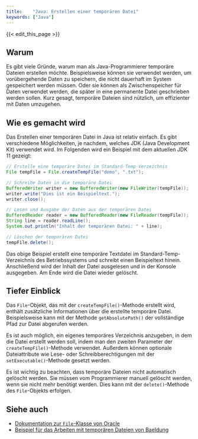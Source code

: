 ```yaml
---
title:    "Java: Erstellen einer temporären Datei"
keywords: ["Java"]
---
```


{{< edit_this_page >}}

## Warum

Es gibt viele Gründe, warum man als Java-Programmierer temporäre Dateien erstellen möchte. Beispielsweise können sie verwendet werden, um vorübergehende Daten zu speichern, die nicht dauerhaft im System gespeichert werden müssen. Oder sie können als Zwischenspeicher für Daten verwendet werden, die später in eine permanente Datei geschrieben werden sollen. Kurz gesagt, temporäre Dateien sind nützlich, um effizienter mit Daten umzugehen.

## Wie es gemacht wird

Das Erstellen einer temporären Datei in Java ist relativ einfach. Es gibt verschiedene Möglichkeiten, je nachdem, welches JDK (Java Development Kit) verwendet wird. Im Folgenden wird ein Beispiel mit dem aktuellen JDK 11 gezeigt:

```Java
// Erstelle eine temporäre Datei im Standard-Temp-Verzeichnis
File tempFile = File.createTempFile("demo", ".txt");

// Schreibe Daten in die temporäre Datei
BufferedWriter writer = new BufferedWriter(new FileWriter(tempFile));
writer.write("Dies ist ein Beispieltext.");
writer.close();

// Lesen und Ausgabe der Daten aus der temporären Datei
BufferedReader reader = new BufferedReader(new FileReader(tempFile));
String line = reader.readLine();
System.out.println("Inhalt der temporären Datei: " + line);

// Löschen der temporären Datei
tempFile.delete();
```

Das obige Beispiel erstellt eine temporäre Textdatei im Standard-Temp-Verzeichnis des Betriebssystems und schreibt einen Beispieltext hinein. Anschließend wird der Inhalt der Datei ausgelesen und in der Konsole ausgegeben. Am Ende wird die Datei wieder gelöscht.

## Tiefer Einblick

Das `File`-Objekt, das mit der `createTempFile()`-Methode erstellt wird, enthält zusätzliche Informationen über die erstellte temporäre Datei. Beispielsweise kann mit der Methode `getAbsolutePath()` der vollständige Pfad zur Datei abgerufen werden.

Es ist auch möglich, ein eigenes temporäres Verzeichnis anzugeben, in dem die Datei erstellt werden soll, indem man den zweiten Parameter der `createTempFile()`-Methode verwendet. Außerdem können optionale Dateiattribute wie Lese- oder Schreibberechtigungen mit der `setExecutable()`-Methode gesetzt werden.

Es ist wichtig zu beachten, dass temporäre Dateien nicht automatisch gelöscht werden. Sie müssen vom Programmierer manuell gelöscht werden, wenn sie nicht mehr benötigt werden. Dies kann mit der `delete()`-Methode des `File`-Objekts erfolgen.

## Siehe auch

- [Dokumentation zur `File`-Klasse von Oracle](https://docs.oracle.com/en/java/javase/11/docs/api/java.base/java/io/File.html)
- [Beispiel für das Arbeiten mit temporären Dateien von Baeldung](https://www.baeldung.com/java-temporary-files)